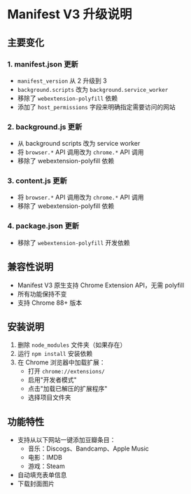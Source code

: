 # Manifest V3 升级说明

## 主要变化

### 1. manifest.json 更新
- `manifest_version` 从 2 升级到 3
- `background.scripts` 改为 `background.service_worker`
- 移除了 `webextension-polyfill` 依赖
- 添加了 `host_permissions` 字段来明确指定需要访问的网站

### 2. background.js 更新
- 从 background scripts 改为 service worker
- 将 `browser.*` API 调用改为 `chrome.*` API 调用
- 移除了 webextension-polyfill 依赖

### 3. content.js 更新
- 将 `browser.*` API 调用改为 `chrome.*` API 调用
- 移除了 webextension-polyfill 依赖

### 4. package.json 更新
- 移除了 `webextension-polyfill` 开发依赖

## 兼容性说明

- Manifest V3 原生支持 Chrome Extension API，无需 polyfill
- 所有功能保持不变
- 支持 Chrome 88+ 版本

## 安装说明

1. 删除 `node_modules` 文件夹（如果存在）
2. 运行 `npm install` 安装依赖
3. 在 Chrome 浏览器中加载扩展：
   - 打开 `chrome://extensions/`
   - 启用"开发者模式"
   - 点击"加载已解压的扩展程序"
   - 选择项目文件夹

## 功能特性

- 支持从以下网站一键添加豆瓣条目：
  - 音乐：Discogs、Bandcamp、Apple Music
  - 电影：IMDB
  - 游戏：Steam
- 自动填充表单信息
- 下载封面图片 
